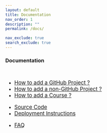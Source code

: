 ```yaml
---
layout: default
title: Documentation
nav_order: 1
description: ""
permalink: /docs/

nav_exclude: true
search_exclude: true
---
```


<h3>Documentation</h3>
<br>
<ul style="font-size: larger">
    <li><a href="/docs/how-to-add-a-project">How to add a GitHub Project ?</a></li>
    <li><a href="/docs/how-to-add-non-github-project">How to add a non-GitHub Project ?</a></li>
    <li><a href="/docs/how-to-add-a-course">How to add a Course ?</a></li>
</ul>

<ul style="font-size: larger">
    <li><a target="_blank" href="https://github.com/cepdnaclk/projects.ce.pdn.ac.lk">Source Code</a></li>
    <li><a href="/docs/deployment">Deployment Instructions</a></li>
</ul>

<ul style="font-size: larger">
    <li><a href="/docs/faq">FAQ</a></li>
</ul>
